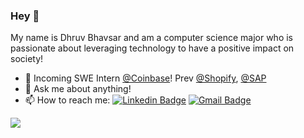 
### Hey 👋
My name is Dhruv Bhavsar and am a computer science major who is passionate about leveraging technology to have a positive impact on society!
- 🔭 Incoming SWE Intern [@Coinbase](https://github.com/coinbase)! Prev [@Shopify](https://github.com/Shopify), [@SAP](https://github.com/concur)
- 💬 Ask me about anything!
- 📫 How to reach me: [![Linkedin Badge](https://img.shields.io/badge/-dhruvbhavsar-blue?style=flat-square&logo=Linkedin&logoColor=white&link=https://www.linkedin.com/in/dhruv-bhavsar/)](https://www.linkedin.com/in/dhruv-bhavsar/) [![Gmail Badge](https://img.shields.io/badge/-dhruv25423@gmail.com-c14438?style=flat-square&logo=Gmail&logoColor=white&link=mailto:dhruv25423@gmail.com)](mailto:dhruv25423@gmail.com) 

![](https://komarev.com/ghpvc/?username=dhruv423)



